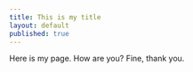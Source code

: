 ```yaml
---
title: This is my title
layout: default
published: true
---
```


Here is my page. How are you? Fine, thank you.
